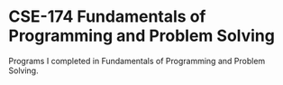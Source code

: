 # CSE-174 Fundamentals of Programming and Problem Solving

Programs I completed in Fundamentals of Programming and Problem Solving.
